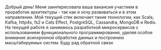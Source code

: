 
Добрый день!
Меня заинтересовала ваша вакансия участием в проработке архитектуры - так как я хочу развиваться и в этом направлении.
Мой текущий стек включает такие технологии, как Scala, Kafka, http4s, fs2 и Cats Effect, PostgreSQL, Cassandra, MongoDB и Redis. На текущей работе я занимаюсь разработкой микросервисов с использованием функционального программирования, уделяя особое внимание асинхронной обработке данных и построению масштабируемых систем. 
Буду рад обратной связи.